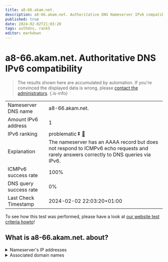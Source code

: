 ```yaml
---
title: a8-66.akam.net.
description: a8-66.akam.net. Authoritative DNS Nameserver IPv6 compatibility
published: true
date: 2024-02-02T21:03:20
tags: authdns, rank5
editor: markdown
---
```


# a8-66.akam.net. Authoritative DNS IPv6 compatibility

> The results shown here are accumulated by automation. If you're convinced the displayed data is wrong, please [contact the administrators](/howto/chat). 
{.is-info}




|   |   |
| - | - |
| Nameserver DNS name | a8-66.akam.net.
| Amount IPv6 address | 1
| IPv6 ranking | problematic :arrow_double_down: [🔗](/howto/ranking) |
| Explanation | The nameserver has an AAAA record but does not respond to ICMPv6 echo requests and rarely answers correctly to DNS queries via IPv6. |
| ICMPv6 success rate | 100%|
| DNS query success rate | 0% |
| Last Check Timestamp | 2024-02-02 22:03:20+01:00 |

To see how this test was performed, please have a look at [our website test criteria howto](/howto/testcriteria/authdns)!


## What is a8-66.akam.net. about?




<details>
<summary>Nameserver's IP addresses</summary>

2600:1403:a::42

</details>



<details>
<summary>Associated domain names</summary>

www.sc.com

www.walmart.com

</details>
